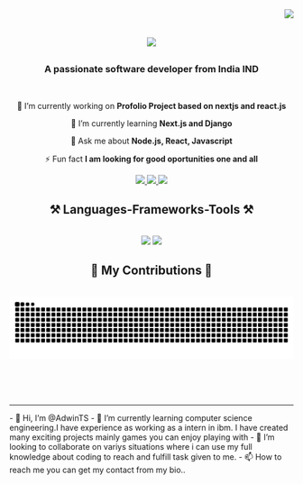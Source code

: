 <img align="right" src="https://visitor-badge.laobi.icu/badge?page_id=AdwinTS.AdwinTS" />

<h1 align="center">
    <img src="https://readme-typing-svg.herokuapp.com/?font=Righteous&size=35&center=true&vCenter=true&width=500&height=70&duration=4000&lines=Hi+There!+👋;+I'm+Adwin+T+Sunil!;" />
</h1>
<h3 align="center">A passionate software developer from India IND</h3>

<br/>

<div align="center">
 
 🔭 I’m currently working on **Profolio Project based on nextjs and react.js**
 
 🌱 I’m currently learning **Next.js and  Django**

💬 Ask me about **Node.js, React, Javascript**

⚡ Fun fact **I am looking for good oportunities one and all**

 </div>
<div align="center"> 
  <a href="mailto:adwintsunil8@gmail.com">
    <img src="https://img.shields.io/badge/Gmail-333333?style=for-the-badge&logo=gmail&logoColor=red" />
  </a>
  <a href="https://linkedin.com/in/adwintsunil" target="_blank">
    <img src="https://img.shields.io/badge/LinkedIn-0077B5?style=for-the-badge&logo=linkedin&logoColor=white" target="_blank" />
  </a>
 <a href="https://AdwinTS.github.io" target="_blank">
     <img src="https://img.shields.io/badge/Portfolio-FF5722?style=for-the-badge&logo=todoist&logoColor=white" target="_blank" /> <!-- sqlite, safari, google-chrome are other good icon options -->
  </a>
<h2 align="center">⚒️ Languages-Frameworks-Tools ⚒️</h2>
<br/>
<div align="center">
    <img src="https://skillicons.dev/icons?i=react,bootstrap,html,css,vscode,github,figma,tailwind,git,r" />
    <img src="https://skillicons.dev/icons?i=nodejs,python,javascript,typescript,express,mongodb,c,java,nextjs,mysql,flask" /><br>
</div>
</div>
<div align="center">
  <h2>🐍 My Contributions 🐍</h2>
  <br>
  <img alt="snake eating my contributions" src="https://raw.githubusercontent.com/AdwinTS/AdwinTS/output/github-contribution-grid-snake.svg" />
  
  <br/><br/><br/>
</div>
<hr/>
- 👋 Hi, I’m @AdwinTS
- 🌱 I’m currently learning computer science engineering.I have experience as working as a intern in ibm. I have created many exciting projects mainly games you can enjoy playing with
- 💞️ I’m looking to collaborate on variys situations where i can use my full knowledge about coding to reach and fulfill task given to me.
- 📫 How to reach me you can get my contact from my bio..

<!---
AdwinTS/AdwinTS is a ✨ special ✨ repository because its `README.md` (this file) appears on your GitHub profile.
You can click the Preview link to take a look at your changes.
--->
